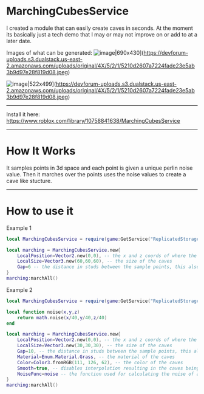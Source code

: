 # MarchingCubesService

I created a module that can easily create caves in seconds. At the moment its basically just a tech demo that I may or may not improve on or add to at a later date.

Images of what can be generated:
![image|690x430](upload://bHZbYdn1Rm4w2TE7SDLzhgKxUU0.jpeg)](https://devforum-uploads.s3.dualstack.us-east-2.amazonaws.com/uploads/original/4X/5/2/1/5210d2607a7224fade23e5ab3b9d97e28f819d08.jpeg)

![image|522x499](upload://kVypruZ2PfE6QWUolYq1Epvlr3z.jpeg)](https://devforum-uploads.s3.dualstack.us-east-2.amazonaws.com/uploads/original/4X/5/2/1/5210d2607a7224fade23e5ab3b9d97e28f819d08.jpeg)

- - -

Install it here: https://www.roblox.com/library/10758841638/MarchingCubesService

- - -

# How It Works

It samples points in 3d space and each point is given a unique perlin noise value. Then it marches over the points uses the noise values to create a cave like stucture.

- - -

# How to use it

Example 1
```lua
local MarchingCubesService = require(game:GetService("ReplicatedStorage").MarchingCubesService)

local marching = MarchingCubesService.new{
	LocalPosition=Vector2.new(0,0), -- the x and z coords of where the caves will be created
	LocalSize=Vector3.new(60,60,60), -- the size of the caves
	Gap=6 -- the distance in studs between the sample points, this also affects the scale
}
marching:marchAll()
```

Example 2
```lua
local MarchingCubesService = require(game:GetService("ReplicatedStorage").MarchingCubesService)

local function noise(x,y,z)
	return math.noise(x/40,y/40,z/40)
end

local marching = MarchingCubesService.new{
	LocalPosition=Vector2.new(0,0), -- the x and z coords of where the caves will be created
	LocalSize=Vector3.new(30,30,30), -- the size of the caves
	Gap=10, -- the distance in studs between the sample points, this also affects the scale
	Material=Enum.Material.Grass, -- the material of the caves
	Color=Color3.fromRGB(111, 126, 62), -- the color of the caves
	Smooth=true, -- disables interpolation resulting in the caves being less smooth
	NoiseFunc=noise -- the function used for calculating the noise of a given point. Must accept "x,y,z" as arguements.
}
marching:marchAll()
```
